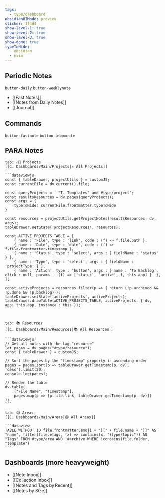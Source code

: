 ```yaml
---
tags:
  - type/dashboard
obsidianUIMode: preview
sticker: 1f4d4
show-level-1: true
show-level-2: true
show-level-3: true
show-done: true
typeToHide:
  - obsidian
  - nvim
---
```

## Periodic Notes
 `button-daily` `button-weeklynote`
* [[Fast Notes]]
* [[Notes from Daily Notes]]
* [[Journal]]
## Commands
`button-fastnote` `button-inboxnote`
## PARA Notes
````tabs
tab: ✍🏼 Projects
[[C. Dashboards/Main/Projects|✍ All Projects]]

```dataviewjs
const { tableDrawer, projectUtils } = customJS;
const currentFile = dv.current().file;

const queryProjects = '-"T. Templates" and #type/project';
const resultsResources = dv.pages(queryProjects);
const args = {
    typeToHide: currentFile.frontmatter.typeToHide
}

const resources = projectUtils.getProjectNotes(resultsResources, dv, args);
tableDrawer.setState('projectResources', resources);

const ACTIVE_PROJECTS_TABLE = [
    { name : 'File', type : 'link', code : (f) => f.file.path },
    { name : 'Date', type : 'date', code : (f) => f.file.frontmatter.timestamp },
    { name : 'Status', type : 'select', args : { fieldName : 'status' } },
    { name : 'Type', type : 'select', args : { fieldName : 'projectType' } },
    { name : 'Action', type : 'button', args : { name : 'To Backlog', click : null, params  : (f) => ['status', 'active', f, this.app] }  },
];

const activeProjects = resources.filter(p => { return (!p.archived && !p.done && !p.backlog)});
tableDrawer.setState('activeProjects', activeProjects);
tableDrawer.drawTable(ACTIVE_PROJECTS_TABLE, activeProjects, { dv, app: this.app, instance : this });
```


tab: 📚 Resources
[[C. Dashboards/Main/Resources|📚 All Resources]]

```dataviewjs
// Get all notes with the tag "resource"
let pages = dv.pages("#type/resource");
const { tableDrawer } = customJS;

// Sort the pages by the "timestamp" property in ascending order
pages = pages.sort(p => tableDrawer.getTimestamp(p, dv), 'desc').limit(20);
console.log(pages);

// Render the table
dv.table(
    ["File Name", "Timestamp"],
    pages.map(p => [p.file.link, tableDrawer.getTimestamp(p, dv)])
);
```

tab: 😅 Areas
[[C. Dashboards/Main/Areas|😅 All Areas]]

```dataview
TABLE WITHOUT ID file.frontmatter.emoji + "[[" + file.name + "]]" AS "name", filter(file.etags, (x) => contains(x, "#type/topic")) AS "Tags" FROM #type/area AND !#archive WHERE !contains(file.folder, "template")
```
````
## Dashboards (more heavyweight)
* [[Note Inbox]]
* [[Collection Inbox]]
* [[Notes and Tags by Recent]]
* [[Notes by Size]]